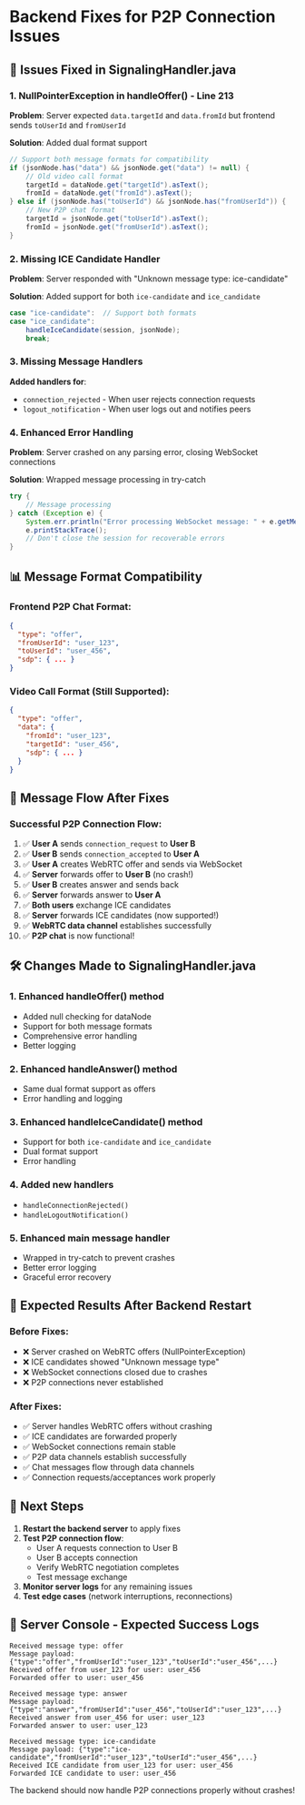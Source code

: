 # Backend Fixes for P2P Connection Issues

## 🔧 **Issues Fixed in SignalingHandler.java**

### **1. NullPointerException in handleOffer() - Line 213**
**Problem**: Server expected `data.targetId` and `data.fromId` but frontend sends `toUserId` and `fromUserId`

**Solution**: Added dual format support
```java
// Support both message formats for compatibility
if (jsonNode.has("data") && jsonNode.get("data") != null) {
    // Old video call format
    targetId = dataNode.get("targetId").asText();
    fromId = dataNode.get("fromId").asText();
} else if (jsonNode.has("toUserId") && jsonNode.has("fromUserId")) {
    // New P2P chat format
    targetId = jsonNode.get("toUserId").asText();
    fromId = jsonNode.get("fromUserId").asText();
}
```

### **2. Missing ICE Candidate Handler**
**Problem**: Server responded with "Unknown message type: ice-candidate"

**Solution**: Added support for both `ice-candidate` and `ice_candidate`
```java
case "ice-candidate":  // Support both formats
case "ice_candidate":
    handleIceCandidate(session, jsonNode);
    break;
```

### **3. Missing Message Handlers**
**Added handlers for**:
- `connection_rejected` - When user rejects connection requests
- `logout_notification` - When user logs out and notifies peers

### **4. Enhanced Error Handling**
**Problem**: Server crashed on any parsing error, closing WebSocket connections

**Solution**: Wrapped message processing in try-catch
```java
try {
    // Message processing
} catch (Exception e) {
    System.err.println("Error processing WebSocket message: " + e.getMessage());
    e.printStackTrace();
    // Don't close the session for recoverable errors
}
```

## 📊 **Message Format Compatibility**

### **Frontend P2P Chat Format:**
```json
{
  "type": "offer",
  "fromUserId": "user_123",
  "toUserId": "user_456",
  "sdp": { ... }
}
```

### **Video Call Format (Still Supported):**
```json
{
  "type": "offer",
  "data": {
    "fromId": "user_123",
    "targetId": "user_456",
    "sdp": { ... }
  }
}
```

## 🔄 **Message Flow After Fixes**

### **Successful P2P Connection Flow:**
1. ✅ **User A** sends `connection_request` to **User B**
2. ✅ **User B** sends `connection_accepted` to **User A**  
3. ✅ **User A** creates WebRTC offer and sends via WebSocket
4. ✅ **Server** forwards offer to **User B** (no crash!)
5. ✅ **User B** creates answer and sends back
6. ✅ **Server** forwards answer to **User A**
7. ✅ **Both users** exchange ICE candidates
8. ✅ **Server** forwards ICE candidates (now supported!)
9. ✅ **WebRTC data channel** establishes successfully
10. ✅ **P2P chat** is now functional!

## 🛠️ **Changes Made to SignalingHandler.java**

### **1. Enhanced handleOffer() method**
- Added null checking for dataNode
- Support for both message formats
- Comprehensive error handling
- Better logging

### **2. Enhanced handleAnswer() method**
- Same dual format support as offers
- Error handling and logging

### **3. Enhanced handleIceCandidate() method**
- Support for both `ice-candidate` and `ice_candidate`
- Dual format support
- Error handling

### **4. Added new handlers**
- `handleConnectionRejected()`
- `handleLogoutNotification()`

### **5. Enhanced main message handler**
- Wrapped in try-catch to prevent crashes
- Better error logging
- Graceful error recovery

## 🎯 **Expected Results After Backend Restart**

### **Before Fixes:**
- ❌ Server crashed on WebRTC offers (NullPointerException)
- ❌ ICE candidates showed "Unknown message type"
- ❌ WebSocket connections closed due to crashes
- ❌ P2P connections never established

### **After Fixes:**
- ✅ Server handles WebRTC offers without crashing
- ✅ ICE candidates are forwarded properly
- ✅ WebSocket connections remain stable
- ✅ P2P data channels establish successfully
- ✅ Chat messages flow through data channels
- ✅ Connection requests/acceptances work properly

## 🚀 **Next Steps**

1. **Restart the backend server** to apply fixes
2. **Test P2P connection flow**:
   - User A requests connection to User B
   - User B accepts connection
   - Verify WebRTC negotiation completes
   - Test message exchange
3. **Monitor server logs** for any remaining issues
4. **Test edge cases** (network interruptions, reconnections)

## 📝 **Server Console - Expected Success Logs**

```
Received message type: offer
Message payload: {"type":"offer","fromUserId":"user_123","toUserId":"user_456",...}
Received offer from user_123 for user: user_456
Forwarded offer to user: user_456

Received message type: answer
Message payload: {"type":"answer","fromUserId":"user_456","toUserId":"user_123",...}
Received answer from user_456 for user: user_123
Forwarded answer to user: user_123

Received message type: ice-candidate
Message payload: {"type":"ice-candidate","fromUserId":"user_123","toUserId":"user_456",...}
Received ICE candidate from user_123 for user: user_456
Forwarded ICE candidate to user: user_456
```

The backend should now handle P2P connections properly without crashes!
